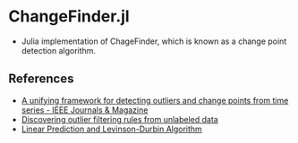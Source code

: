 # ChangeFinder.jl
- Julia implementation of ChageFinder, which is known as a change point detection algorithm.

## References
- [A unifying framework for detecting outliers and change points from time series - IEEE Journals & Magazine](https://ieeexplore.ieee.org/document/1599387/?reload=true)
- [Discovering outlier filtering rules from unlabeled data](https://dl.acm.org/citation.cfm?id=502570&dl=ACM&coll=DL)
- [Linear Prediction and Levinson-Durbin Algorithm ](http://www.emptyloop.com/technotes/A%20tutorial%20on%20linear%20prediction%20and%20Levinson-Durbin.pdf)
